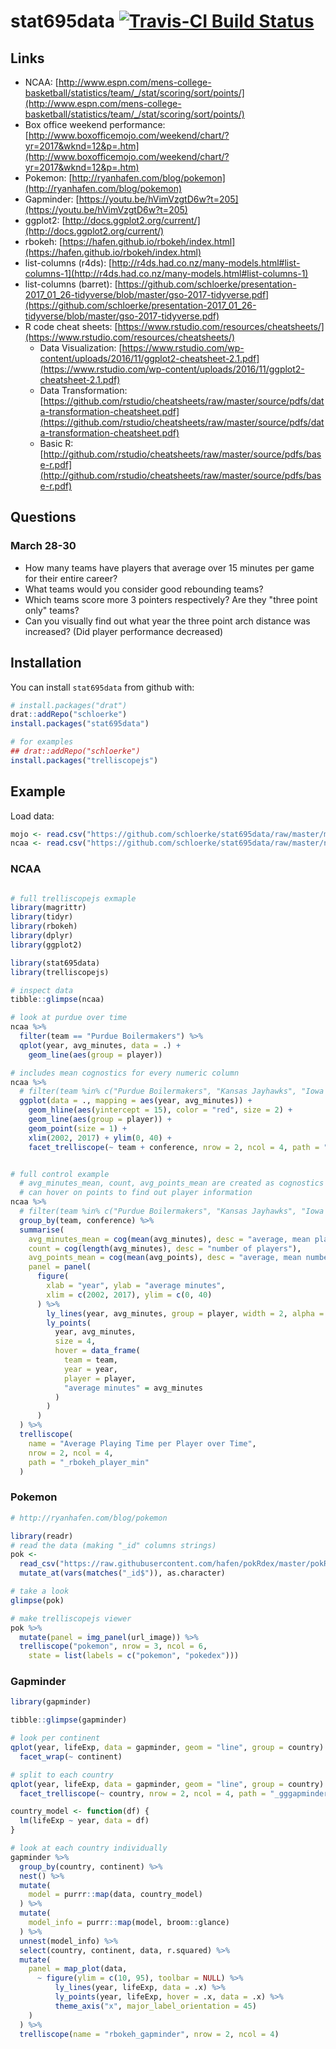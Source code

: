 # stat695data [![Travis-CI Build Status](https://travis-ci.org/schloerke/stat695data.svg?branch=master)](https://travis-ci.org/schloerke/stat695data)


## Links

* NCAA: [http://www.espn.com/mens-college-basketball/statistics/team/_/stat/scoring/sort/points/](http://www.espn.com/mens-college-basketball/statistics/team/_/stat/scoring/sort/points/)
* Box office weekend performance: [http://www.boxofficemojo.com/weekend/chart/?yr=2017&wknd=12&p=.htm](http://www.boxofficemojo.com/weekend/chart/?yr=2017&wknd=12&p=.htm)
* Pokemon: [http://ryanhafen.com/blog/pokemon](http://ryanhafen.com/blog/pokemon)
* Gapminder: [https://youtu.be/hVimVzgtD6w?t=205](https://youtu.be/hVimVzgtD6w?t=205)
* ggplot2: [http://docs.ggplot2.org/current/](http://docs.ggplot2.org/current/)
* rbokeh: [https://hafen.github.io/rbokeh/index.html](https://hafen.github.io/rbokeh/index.html)
* list-columns (r4ds): [http://r4ds.had.co.nz/many-models.html#list-columns-1](http://r4ds.had.co.nz/many-models.html#list-columns-1)
* list-columns (barret): [https://github.com/schloerke/presentation-2017_01_26-tidyverse/blob/master/gso-2017-tidyverse.pdf](https://github.com/schloerke/presentation-2017_01_26-tidyverse/blob/master/gso-2017-tidyverse.pdf)
* R code cheat sheets: [https://www.rstudio.com/resources/cheatsheets/](https://www.rstudio.com/resources/cheatsheets/)
    * Data Visualization: [https://www.rstudio.com/wp-content/uploads/2016/11/ggplot2-cheatsheet-2.1.pdf](https://www.rstudio.com/wp-content/uploads/2016/11/ggplot2-cheatsheet-2.1.pdf)
    * Data Transformation: [https://github.com/rstudio/cheatsheets/raw/master/source/pdfs/data-transformation-cheatsheet.pdf](https://github.com/rstudio/cheatsheets/raw/master/source/pdfs/data-transformation-cheatsheet.pdf)
    * Basic R: [http://github.com/rstudio/cheatsheets/raw/master/source/pdfs/base-r.pdf](http://github.com/rstudio/cheatsheets/raw/master/source/pdfs/base-r.pdf)

## Questions

### March 28-30

* How many teams have players that average over 15 minutes per game for their entire career?
* What teams would you consider good rebounding teams?
* Which teams score more 3 pointers respectively? Are they "three point only" teams?
* Can you visually find out what year the three point arch distance was increased? (Did player performance decreased)




## Installation

You can install `stat695data` from github with:


``` r
# install.packages("drat")
drat::addRepo("schloerke")
install.packages("stat695data")

# for examples
## drat::addRepo("schloerke")
install.packages("trelliscopejs")
```

## Example

Load data:

``` r
mojo <- read.csv("https://github.com/schloerke/stat695data/raw/master/mojo.csv")
ncaa <- read.csv("https://github.com/schloerke/stat695data/raw/master/ncaa.csv")
```

### NCAA
``` r

# full trelliscopejs exmaple
library(magrittr)
library(tidyr)
library(rbokeh)
library(dplyr)
library(ggplot2)

library(stat695data)
library(trelliscopejs)

# inspect data
tibble::glimpse(ncaa)

# look at purdue over time
ncaa %>%
  filter(team == "Purdue Boilermakers") %>%
  qplot(year, avg_minutes, data = .) +
    geom_line(aes(group = player))

# includes mean cognostics for every numeric column
ncaa %>%
  # filter(team %in% c("Purdue Boilermakers", "Kansas Jayhawks", "Iowa State Cyclones")) %>%
  ggplot(data = ., mapping = aes(year, avg_minutes)) +
    geom_hline(aes(yintercept = 15), color = "red", size = 2) +
    geom_line(aes(group = player)) +
    geom_point(size = 1) +
    xlim(2002, 2017) + ylim(0, 40) +
    facet_trelliscope(~ team + conference, nrow = 2, ncol = 4, path = "_ggplot_avg_mins")


# full control example
  # avg_minutes_mean, count, avg_points_mean are created as cognostics
  # can hover on points to find out player information
ncaa %>%
  # filter(team %in% c("Purdue Boilermakers", "Kansas Jayhawks", "Iowa State Cyclones")) %>%
  group_by(team, conference) %>%
  summarise(
    avg_minutes_mean = cog(mean(avg_minutes), desc = "average, mean player time"),
    count = cog(length(avg_minutes), desc = "number of players"),
    avg_points_mean = cog(mean(avg_points), desc = "average, mean number of points"),
    panel = panel(
      figure(
        xlab = "year", ylab = "average minutes",
        xlim = c(2002, 2017), ylim = c(0, 40)
      ) %>%
        ly_lines(year, avg_minutes, group = player, width = 2, alpha = 0.25) %>%
        ly_points(
          year, avg_minutes,
          size = 4,
          hover = data_frame(
            team = team,
            year = year,
            player = player,
            "average minutes" = avg_minutes
          )
        )
      )
  ) %>%
  trelliscope(
    name = "Average Playing Time per Player over Time",
    nrow = 2, ncol = 4,
    path = "_rbokeh_player_min"
  )

```

### Pokemon
``` r
# http://ryanhafen.com/blog/pokemon

library(readr)
# read the data (making "_id" columns strings)
pok <-
  read_csv("https://raw.githubusercontent.com/hafen/pokRdex/master/pokRdex_mod.csv") %>%
  mutate_at(vars(matches("_id$")), as.character)

# take a look
glimpse(pok)

# make trelliscopejs viewer
pok %>%
  mutate(panel = img_panel(url_image)) %>%
  trelliscope("pokemon", nrow = 3, ncol = 6,
    state = list(labels = c("pokemon", "pokedex")))
```


### Gapminder

``` r
library(gapminder)

tibble::glimpse(gapminder)

# look per continent
qplot(year, lifeExp, data = gapminder, geom = "line", group = country) +
  facet_wrap(~ continent)

# split to each country
qplot(year, lifeExp, data = gapminder, geom = "line", group = country) +
  facet_trelliscope(~ country, nrow = 2, ncol = 4, path = "_gggapminder")

country_model <- function(df) {
  lm(lifeExp ~ year, data = df)
}

# look at each country individually
gapminder %>%
  group_by(country, continent) %>%
  nest() %>%
  mutate(
    model = purrr::map(data, country_model)
  ) %>%
  mutate(
    model_info = purrr::map(model, broom::glance)
  ) %>%
  unnest(model_info) %>%
  select(country, continent, data, r.squared) %>%
  mutate(
    panel = map_plot(data,
      ~ figure(ylim = c(10, 95), toolbar = NULL) %>%
          ly_lines(year, lifeExp, data = .x) %>%
          ly_points(year, lifeExp, hover = .x, data = .x) %>%
          theme_axis("x", major_label_orientation = 45)
    )
  ) %>%
  trelliscope(name = "rbokeh_gapminder", nrow = 2, ncol = 4)

```
